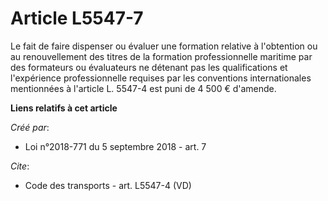 # Article L5547-7

Le fait de faire dispenser ou évaluer une formation relative à l'obtention ou au renouvellement des titres de la formation
professionnelle maritime par des formateurs ou évaluateurs ne détenant pas les qualifications et l'expérience professionnelle
requises par les conventions internationales mentionnées à l'article L. 5547-4 est puni de 4 500 € d'amende.

**Liens relatifs à cet article**

_Créé par_:

  - Loi n°2018-771 du 5 septembre 2018 - art. 7

_Cite_:

  - Code des transports - art. L5547-4 (VD)
